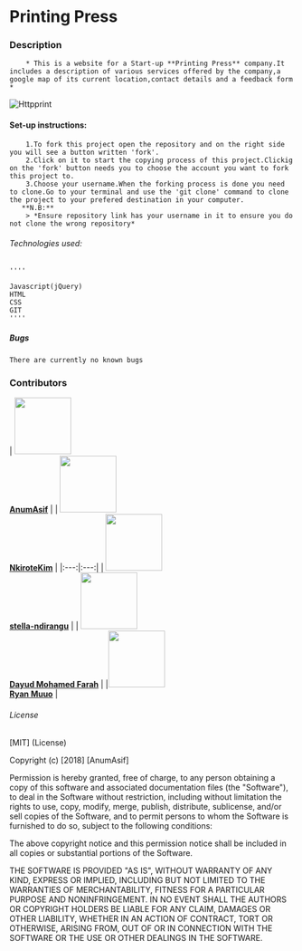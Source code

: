 # Printing Press

### Description
        * This is a website for a Start-up **Printing Press** company.It includes a description of various services offered by the company,a google map of its current location,contact details and a feedback form * 
![Httpprint](https://thumbs.gfycat.com/EnchantingGrandioseBluebottlejellyfish-max-1mb.gif)

#### Set-up instructions:
        1.To fork this project open the repository and on the right side you will see a button written 'fork'.
        2.Click on it to start the copying process of this project.Clickig on the 'fork' button needs you to choose the account you want to fork this project to.
        3.Choose your username.When the forking process is done you need to clone.Go to your terminal and use the 'git clone' command to clone the project to your prefered destination in your computer.
       **N.B:**
        > *Ensure repository link has your username in it to ensure you do not clone the wrong repository*

###### Technologies used:
    ''''

    Javascript(jQuery)
    HTML
    CSS
    GIT
    ''''

##### Bugs
    There are currently no known bugs

### Contributors
| [<img src="https://anumasif.github.io/portfolio/images/profile-pic.jpg" width="100px;"/> <br/> **AnumAsif**](https://github.com/AnumAsif) |
| [<img src="images/fridah2.jpg" width="100px;"/> <br/> **NkiroteKim**](https://github.com/NkiroteKim) |
|:---:|:---:|
| [<img src="https://stella-ndirangu.github.io/Portfolio/images/me2.jpg" width="100px;"/> <br/> **stella-ndirangu**](https://github.com/stella-ndirangu) |
| [<img src="https://avatars2.githubusercontent.com/u/8039543?s=460&v=4" width="100px;"/> <br/> **Dayud Mohamed Farah**](https://github.com/jinka) 
|
|[<img src="https://qmuuoryan.github.io/ryan-project/images/papi.jpg" width="100px;"/> <br/> **Ryan Muuo**](https://github.com/qmuuoryan) |


###### License
[MIT] (License)

Copyright (c) [2018] [AnumAsif]

Permission is hereby granted, free of charge, to any person obtaining a copy
of this software and associated documentation files (the "Software"), to deal
in the Software without restriction, including without limitation the rights
to use, copy, modify, merge, publish, distribute, sublicense, and/or sell
copies of the Software, and to permit persons to whom the Software is
furnished to do so, subject to the following conditions:

The above copyright notice and this permission notice shall be included in all
copies or substantial portions of the Software.

THE SOFTWARE IS PROVIDED "AS IS", WITHOUT WARRANTY OF ANY KIND, EXPRESS OR
IMPLIED, INCLUDING BUT NOT LIMITED TO THE WARRANTIES OF MERCHANTABILITY,
FITNESS FOR A PARTICULAR PURPOSE AND NONINFRINGEMENT. IN NO EVENT SHALL THE
AUTHORS OR COPYRIGHT HOLDERS BE LIABLE FOR ANY CLAIM, DAMAGES OR OTHER
LIABILITY, WHETHER IN AN ACTION OF CONTRACT, TORT OR OTHERWISE, ARISING FROM,
OUT OF OR IN CONNECTION WITH THE SOFTWARE OR THE USE OR OTHER DEALINGS IN THE
SOFTWARE.